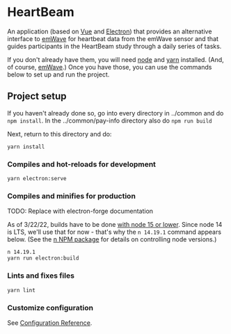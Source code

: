 # HeartBeam

An application (based on [Vue](vuejs.org) and [Electron](electronjs.org)) that provides an alternative interface to [emWave](https://store.heartmath.com/emwavepro) for heartbeat data from the emWave sensor and that guides participants in the HeartBeam study through a daily series of tasks.

If you don't already have them, you will need [node](nodejs.org) and [yarn](https://yarnpkg.com) installed. (And, of course, [emWave](https://store.heartmath.com/emwavepro).) Once you have those, you can use the commands below to set up and run the project.

## Project setup
If you haven't already done so, go into every directory in ../common and do `npm install`. In the ../common/pay-info directory also do `npm run build`

Next, return to this directory and do:
```
yarn install
```

### Compiles and hot-reloads for development
```
yarn electron:serve
```

### Compiles and minifies for production
TODO: Replace with electron-forge documentation

As of 3/22/22, builds have to be done [with node 15 or lower](https://github.com/electron-userland/electron-builder/issues/5858). Since node 14 is LTS, we'll use that for now - that's why the `n 14.19.1` command appears below. (See the [n NPM package](https://www.npmjs.com/package/n) for details on controlling node versions.)
```
n 14.19.1
yarn run electron:build
```

### Lints and fixes files
```
yarn lint
```

### Customize configuration
See [Configuration Reference](https://cli.vuejs.org/config/).
